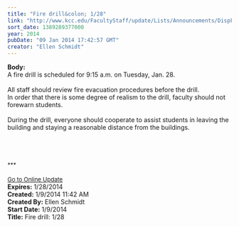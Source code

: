 ```yaml
---
title: "Fire drill&colon; 1/28"
link: "http://www.kcc.edu/FacultyStaff/update/Lists/Announcements/DispForm.aspx?ID=1386"
sort_date: 1389289377000
year: 2014
pubDate: "09 Jan 2014 17:42:57 GMT"
creator: "Ellen Schmidt"
---
```


<div><b>Body:</b> <div class="ExternalClass9F6FEB87ECC6455485C3EAAEE2A9008C"><div>
<div>A fire drill is scheduled for 9:15 a.m. on Tuesday, Jan. 28.</div>
<div> </div>
<div></div>
<div></div>
<div>All staff should review fire evacuation procedures before the drill.</div>
<div>In order that there is some degree of realism to the drill, faculty should not forewarn students. </div>
<div> </div>
<div></div>
<div></div>
<div>During the drill, everyone should cooperate to assist students in leaving the building and staying a reasonable distance from the buildings.</div>
<div> </div>
<div> </div>
<div> </div>
<div> </div>
<div></div>
<div></div>
<div></div>
<div></div>
<div></div>
<div></div>
<div></div>
<div>
<div></div>
<div>
<div><font size="2">***</font></div>
<div> </div>
<div><font size="2"></font></div>
<div></div>
<div><font size="2"></font></div>
<div><font size="2"><a href="/FacultyStaff/update/Pages/dailyupdate.aspx">Go to Online Update</a></font></div></div></div></div></div></div>
<div><b>Expires:</b> 1/28/2014</div>
<div><b>Created:</b> 1/9/2014 11:42 AM</div>
<div><b>Created By:</b> Ellen Schmidt</div>
<div><b>Start Date:</b> 1/9/2014</div>
<div><b>Title:</b> Fire drill: 1/28</div>

